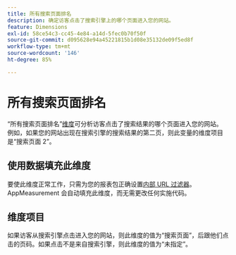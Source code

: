 ```yaml
---
title: 所有搜索页面排名
description: 确定访客点击了搜索引擎上的哪个页面进入您的网站。
feature: Dimensions
exl-id: 58ce54c3-cc45-4e84-a14d-5fec0b70f50f
source-git-commit: d095628e94a45221815b1d08e35132de09f5ed8f
workflow-type: tm+mt
source-wordcount: '146'
ht-degree: 85%

---
```


# 所有搜索页面排名

“所有搜索页面排名”[维度](overview.md)可分析访客点击了搜索结果的哪个页面进入您的网站。 例如，如果您的网站出现在搜索引擎的搜索结果的第二页，则此变量的维度项目是“搜索页面 2”。

## 使用数据填充此维度

要使此维度正常工作，只需为您的报表包正确设置[内部 URL 过滤器](/help/admin/admin/c-manage-report-suites/c-edit-report-suites/general/internal-url-filter-admin.md)。AppMeasurement 会自动填充此维度，而无需更改任何实施代码。

## 维度项目

如果访客从搜索引擎点击进入您的网站，则此维度的值为“搜索页面”，后跟他们点击的页码。如果点击不是来自搜索引擎，则此维度的值为“未指定”。
